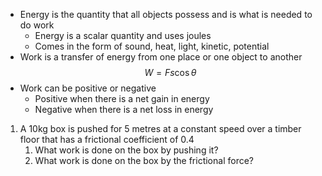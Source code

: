 - Energy is the quantity that all objects possess and is what is needed to do work
	- Energy is a scalar quantity and uses joules
	- Comes in the form of sound, heat, light, kinetic, potential
- Work is a transfer of energy from one place or one object to another
$$
W=Fs\cos \theta
$$
- Work can be positive or negative
	- Positive when there is a net gain in energy
	- Negative when there is a net loss in energy

1. A 10kg box is pushed for 5 metres at a constant speed over a timber floor that has a frictional coefficient of 0.4
	1. What work is done on the box by pushing it?
	2. What work is done on the box by the frictional force?